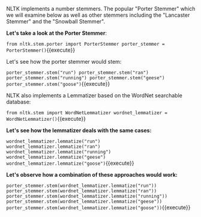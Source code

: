 
NLTK implements a number stemmers. The popular "Porter Stemmer" which we will examine below as well as other stemmers including the "Lancaster Stemmer" and the "Snowball Stemmer". 

**Let's take a look at the Porter Stemmer**:

`from nltk.stem.porter import PorterStemmer
porter_stemmer = PorterStemmer()`{{execute}}

Let's see how the porter stemmer would stem:

`porter_stemmer.stem("run")
porter_stemmer.stem("ran")
porter_stemmer.stem("running")
porter_stemmer.stem("geese")
porter_stemmer.stem("goose")`{{execute}}

NLTK also implements a Lemmatizer based on the WordNet searchable database:

`from nltk.stem import WordNetLemmatizer
wordnet_lemmatizer = WordNetLemmatizer()`{{execute}}

**Let's see how the lemmatizer deals with the same cases:**

`wordnet_lemmatizer.lemmatize("run")
wordnet_lemmatizer.lemmatize("ran")
wordnet_lemmatizer.lemmatize("running")
wordnet_lemmatizer.lemmatize("geese")
wordnet_lemmatizer.lemmatize("goose")`{{execute}}

**Let's observe how a combination of these approaches would work:**

`porter_stemmer.stem(wordnet_lemmatizer.lemmatize("run"))
porter_stemmer.stem(wordnet_lemmatizer.lemmatize("ran"))
porter_stemmer.stem(wordnet_lemmatizer.lemmatize("running"))
porter_stemmer.stem(wordnet_lemmatizer.lemmatize("geese"))
porter_stemmer.stem(wordnet_lemmatizer.lemmatize("goose"))`{{execute}}
